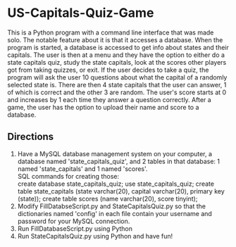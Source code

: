 # US-Capitals-Quiz-Game

This is a Python program with a command line interface that was made solo. The notable feature about it is that it accesses a database. 
When the program is started, a database is accessed to get info about states and their capitals. The user is then at a menu and they have 
the option to either do a state capitals quiz, study the state capitals, look at the scores other players got from taking quizzes, or exit. 
If the user decides to take a quiz, the program will ask the user 10 questions about what the capital of a randomly selected state is. 
There are then 4 state capitals that the user can answer, 1 of which is correct and the other 3 are random. The user's score starts at 0 
and increases by 1 each time they answer a question correctly. After a game, the user has the option to upload their name and score to a 
database.

## Directions
1. Have a MySQL database management system on your computer, a database named 'state_capitals_quiz', and 2 tables in that database: 
1 named 'state_capitals' and 1 named 'scores'.<br>
SQL commands for creating those:<br>
		create database state_capitals_quiz;
		use state_capitals_quiz;
		create table state_capitals (state varchar(20), capital varchar(20), primary key (state));
		create table scores (name varchar(20), score tinyint);
2. Modify FillDatabseScript.py and StateCapitalsQuiz.py so that the dictionaries named 'config' in each file contain your username and password 
for your MySQL connection.
3. Run FillDatabaseScript.py using Python
4. Run StateCapitalsQuiz.py using Python and have fun!